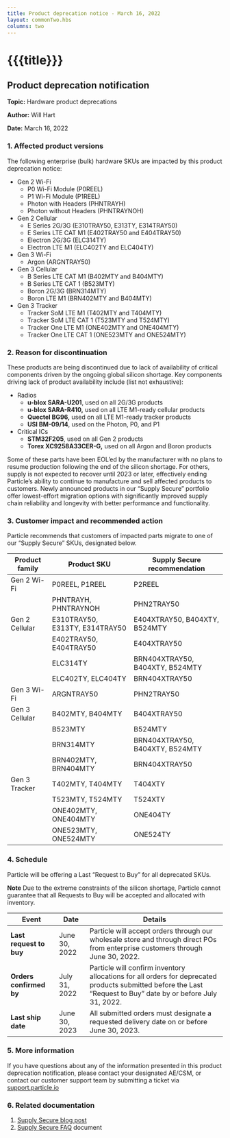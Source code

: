 ```yaml
---
title: Product deprecation notice - March 16, 2022
layout: commonTwo.hbs
columns: two
---
```


# {{{title}}}
## Product deprecation notification

**Topic:** Hardware product deprecations

**Author:** Will Hart

**Date:** March 16, 2022

### 1\. Affected product versions

The following enterprise (bulk) hardware SKUs are impacted by this product deprecation notice:

* Gen 2 Wi-Fi  
   * P0 Wi-Fi Module (P0REEL)  
   * P1 Wi-Fi Module (P1REEL)  
   * Photon with Headers (PHNTRAYH)  
   * Photon without Headers (PHNTRAYNOH)
* Gen 2 Cellular  
   * E Series 2G/3G (E310TRAY50, E313TY, E314TRAY50)  
   * E Series LTE CAT M1 (E402TRAY50 and E404TRAY50)  
   * Electron 2G/3G (ELC314TY)  
   * Electron LTE M1 (ELC402TY and ELC404TY)
* Gen 3 Wi-Fi  
   * Argon (ARGNTRAY50)
* Gen 3 Cellular  
   * B Series LTE CAT M1 (B402MTY and B404MTY)  
   * B Series LTE CAT 1 (B523MTY)  
   * Boron 2G/3G (BRN314MTY)  
   * Boron LTE M1 (BRN402MTY and B404MTY)
* Gen 3 Tracker  
   * Tracker SoM LTE M1 (T402MTY and T404MTY)  
   * Tracker SoM LTE CAT 1 (T523MTY and T524MTY)  
   * Tracker One LTE M1 (ONE402MTY and ONE404MTY)  
   * Tracker One LTE CAT 1 (ONE523MTY and ONE524MTY)

### 2\. Reason for discontinuation

These products are being discontinued due to lack of availability of critical components driven by the ongoing global silicon shortage. Key components driving lack of product availability include (list not exhaustive):

* Radios  
   * **u-blox SARA-U201**, used on all 2G/3G products  
   * **u-blox SARA-R410,** used on all LTE M1-ready cellular products  
   * **Quectel BG96,** used on all LTE M1-ready tracker products  
   * **USI BM-09/14**, used on the Photon, P0, and P1
* Critical ICs  
   * **STM32F205**, used on all Gen 2 products  
   * **Torex XC9258A33CER-G,** used on all Argon and Boron products

Some of these parts have been EOL’ed by the manufacturer with no plans to resume production following the end of the silicon shortage. For others, supply is not expected to recover until 2023 or later, effectively ending Particle’s ability to continue to manufacture and sell affected products to customers. Newly announced products in our “Supply Secure” portfolio offer lowest-effort migration options with significantly improved supply chain reliability and longevity with better performance and functionality.

### 3\. Customer impact and recommended action

Particle recommends that customers of impacted parts migrate to one of our “Supply Secure” SKUs, designated below.

| Product family            | **Product SKU**                 | Supply Secure recommendation  |
| ------------------------- | ------------------------------- | ----------------------------- |
| Gen 2 Wi-Fi               | P0REEL, P1REEL                  | P2REEL                        |
| |  PHNTRAYH, PHNTRAYNOH   | PHN2TRAY50                      |                               |
| Gen 2 Cellular            | E310TRAY50, E313TY, E314TRAY50  | E404XTRAY50, B404XTY, B524MTY |
| |  E402TRAY50, E404TRAY50 | E404XTRAY50                     |                               |
| |  ELC314TY               | BRN404XTRAY50, B404XTY, B524MTY |                               |
| |  ELC402TY, ELC404TY     | BRN404XTRAY50                   |                               |
| Gen 3 Wi-Fi               | ARGNTRAY50                      | PHN2TRAY50                    |
| Gen 3 Cellular            | B402MTY, B404MTY                | B404XTRAY50                   |
| |  B523MTY                | B524MTY                         |                               |
| |  BRN314MTY              | BRN404XTRAY50, B404XTY, B524MTY |                               |
| |  BRN402MTY, BRN404MTY   | BRN404XTRAY50                   |                               |
| Gen 3 Tracker             | T402MTY, T404MTY                | T404XTY                       |
| |  T523MTY, T524MTY       | T524XTY                         |                               |
| |  ONE402MTY, ONE404MTY   | ONE404TY                        |                               |
| |  ONE523MTY, ONE524MTY   | ONE524TY                        |                               |

### 4\. Schedule

Particle will be offering a Last “Request to Buy” for all deprecated SKUs.

**Note** Due to the extreme constraints of the silicon shortage, Particle cannot guarantee that all Requests to Buy will be accepted and allocated with inventory.

| **Event**               | Date          | **Details**                                                                                                                                                    |
| ----------------------- | ------------- | -------------------------------------------------------------------------------------------------------------------------------------------------------------- |
| **Last request to buy** | June 30, 2022 | Particle will accept orders through our wholesale store and through direct POs from enterprise customers through June 30, 2022.                                |
| **Orders confirmed by** | July 31, 2022 | Particle will confirm inventory allocations for all orders for deprecated products submitted before the Last “Request to Buy” date by or before July 31, 2022. |
| **Last ship date**      | June 30, 2023 | All submitted orders must designate a requested delivery date on or before June 30, 2023.                                                                      |

### 5\. More information

If you have questions about any of the information presented in this product deprecation notification, please contact your designated AE/CSM, or contact our customer support team by submitting a ticket via [support.particle.io](http://support.particle.io)

### 6\. Related documentation

1. [Supply Secure blog post](https://www.particle.io/blog/particle-supply-secure-hardware-portfolio/)
1. [Supply Secure FAQ](/reference/product-lifecycle/supply-secure-faq/) document
